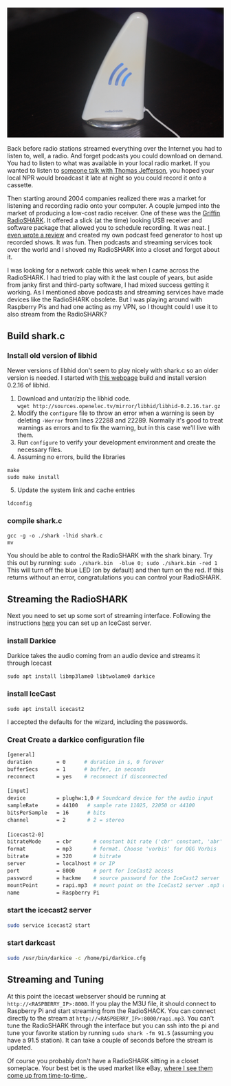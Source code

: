 ![RadioSHARK](https://raw.githubusercontent.com/benjaminmetzler/til/main/misc/RadioSHARK-01.jpg "RadioSHARK")

Back before radio stations streamed everything over the Internet you had to listen to, well, a radio.  And forget podcasts you could download on demand.  You had to listen to what was available in your local radio market.  If you wanted to listen to [someone talk with Thomas Jefferson](https://jeffersonhour.com/), you hoped your local NPR would broadcast it late at night so you could record it onto a cassette.

Then starting around 2004 companies realized there was a market for listening and recording radio onto your computer.  A couple jumped into the market of producing a low-cost radio receiver.  One of these was the [Griffin RadioSHARK](https://en.wikipedia.org/wiki/Radio_SHARK).  It offered a slick (at the time) looking USB receiver and software package that allowed you to schedule recording.  It was neat.  [I even wrote a review](https://www.osnews.com/story/8599/a-radioshark-review/) and created my own podcast feed generator to host up recorded shows.  It was fun.  Then podcasts and streaming services took over the world and I shoved my RadioSHARK into a closet and forgot about it.

I was looking for a network cable this week when I came across the RadioSHARK.  I had tried to play with it the last couple of years, but aside from janky first and third-party software, I had mixed success getting it working.  As I mentioned above podcasts and streaming services have made devices like the RadioSHARK obsolete.  But I was playing around with Raspberry Pis and had one acting as my VPN, so I thought could I use it to also stream from the RadioSHARK?  

## Build shark.c
### Install old version of libhid
Newer versions of libhid don't seem to play nicely with shark.c so an older version is needed.  I started with [this webpage](https://github.com/packetgeek/radioshark-v1-rpi) build and install version 0.2.16 of libhid.  

1. Download and untar/zip the libhid code.  
  `wget http://sources.openelec.tv/mirror/libhid/libhid-0.2.16.tar.gz`
2. Modify the `configure` file to throw an error when a warning is seen by deleting `-Werror` from lines 22288 and 22289.  Normally it's good to treat warnings as errors and to fix the warning, but in this case we'll live with them.
3. Run `configure` to verify your development environment and create the necessary files.
4. Assuming no errors, build the libraries
  ```shell
  make
  sudo make install
  ```
5. Update the system link and cache entries
  ```shell
  ldconfig
  ```

### compile shark.c
```shell
gcc -g -o ./shark -lhid shark.c
mv 
```

You should be able to control the RadioSHARK with the shark binary.  Try this out by running:
`sudo ./shark.bin  -blue 0; sudo ./shark.bin -red 1`
This will turn off the blue LED (on by default) and then turn on the red.  If this returns without an error, congratulations you can control your RadioSHARK.

## Streaming the RadioSHARK
Next you need to set up some sort of streaming interface.  Following the instructions [here](https://maker.pro/raspberry-pi/projects/how-to-build-an-internet-radio-station-with-raspberry-pi-darkice-and-icecast) you can set up an IceCast server.  

### install Darkice
Darkice takes the audio coming from an audio device and streams it through Icecast
```shell
sudo apt install libmp3lame0 libtwolame0 darkice
```

### install IceCast
```shell
sudo apt install icecast2
```
I accepted the defaults for the wizard, including the passwords. 

### Creat Create a darkice configuration file 
``` bash
[general]
duration        = 0      # duration in s, 0 forever
bufferSecs      = 1      # buffer, in seconds
reconnect       = yes    # reconnect if disconnected
 
[input]
device          = plughw:1,0 # Soundcard device for the audio input
sampleRate      = 44100   # sample rate 11025, 22050 or 44100
bitsPerSample   = 16      # bits
channel         = 2       # 2 = stereo
 
[icecast2-0]
bitrateMode     = cbr       # constant bit rate ('cbr' constant, 'abr' average)
format          = mp3       # format. Choose 'vorbis' for OGG Vorbis
bitrate         = 320       # bitrate
server          = localhost # or IP
port            = 8000      # port for IceCast2 access
password        = hackme    # source password for the IceCast2 server
mountPoint      = rapi.mp3  # mount point on the IceCast2 server .mp3 or .ogg
name            = Raspberry Pi
```

### start the icecast2 server
```bash
sudo service icecast2 start
```

### start darkcast 
```bash
sudo /usr/bin/darkice -c /home/pi/darkice.cfg
```


## Streaming and Tuning
At this point the icecast webserver should be running at `http://<RASPBERRY_IP>:8000`.  If you play the M3U file, it should connect to Raspberry Pi and start streaming from the RadioSHACK.  You can connect directly to the stream at `http://<RASPBERRY_IP>:8000/rapi.mp3`. You can't tune the RadioSHARK through the interface but you can ssh into the pi and tune your favorite station by running `sudo shark -fm 91.5` (assuming you have a 91.5 station).  It can take a couple of seconds before the stream is updated.

Of course you probably don't have a RadioSHARK sitting in a closet someplace.  Your best bet is the used market like eBay, [where I see them come up from time-to-time.](https://www.ebay.com/sch/i.html?_from=R40&_trksid=m570.l1313&_nkw=radioshark+usb&_sacat=0&LH_TitleDesc=0&_osacat=0&_odkw=radioshark).  